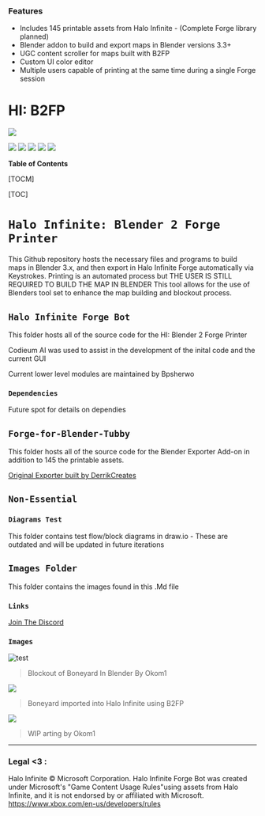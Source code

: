 ### Features

- Includes 145 printable assets from Halo Infinite - (Complete Forge library planned)
- Blender addon to build and export maps in Blender versions 3.3+
- UGC content scroller for maps built with B2FP
- Custom UI color editor
- Multiple users capable of printing at the same time during a single Forge session

# HI: B2FP

![](https://raw.githubusercontent.com/TubbyMcFatDuck/Halo-Infinite-Blender-2-Forge-Printer/main/Images/FfB.png)

![](https://img.shields.io/github/stars/TubbyMcFatDuck/Halo-Infinite-Forge-Bot) ![](https://img.shields.io/github/forks/TubbyMcFatDuck/Halo-Infinite-Forge-Bot) ![](https://img.shields.io/github/tag/TubbyMcFatDuck/Halo-Infinite-Forge-Bot) ![](https://img.shields.io/github/release/TubbyMcFatDuck/Halo-Infinite-Forge-Bot) ![](https://img.shields.io/github/issues/TubbyMcFatDuck/Halo-Infinite-Forge-Bot)


**Table of Contents**

[TOCM]

[TOC]

# `Halo Infinite: Blender 2 Forge Printer`
This Github repository hosts the necessary files and programs to build maps in Blender 3.x, and then export in Halo Infinite Forge automatically via Keystrokes. Printing is an automated process but THE USER IS STILL REQUIRED TO BUILD THE MAP IN BLENDER
This tool allows for the use of Blenders tool set to enhance the map building and blockout process.

## `Halo Infinite Forge Bot`
This folder hosts all of the source code for the HI: Blender 2 Forge Printer

Codieum AI was used to assist in the development of the inital code and the current GUI

Current lower level modules are maintained by Bpsherwo

### `Dependencies`
Future spot for details on dependies

## `Forge-for-Blender-Tubby`
This folder hosts all of the source code for the Blender Exporter Add-on in addition to 145 the printable assets.

[Original Exporter built by DerrikCreates ](https://discord.gg/BHsynVdzfc "Original Exporter built by DerrikCreates ")

##  `Non-Essential`

### `Diagrams Test`
This folder contains test flow/block diagrams in draw.io - These are outdated and will be updated in future iterations

## `Images Folder`
This folder contains the images found in this .Md file

### `Links`
[Join The Discord](https://www.discord.gg/h2HwUDpAjw "Join The Discord")

### `Images`

![test](https://raw.githubusercontent.com/TubbyMcFatDuck/Halo-Infinite-Blender-2-Forge-Printer/main/Images/Blockout1.png "test")
> Blockout of Boneyard In Blender By Okom1

![](https://raw.githubusercontent.com/TubbyMcFatDuck/Halo-Infinite-Blender-2-Forge-Printer/main/Images/Blockout2.jpeg)
> Boneyard imported into Halo Infinite using B2FP

![](https://raw.githubusercontent.com/TubbyMcFatDuck/Halo-Infinite-Blender-2-Forge-Printer/main/Images/Blockout3.jpeg)
> WIP arting by Okom1
                
----

### Legal <3 :

Halo Infinite © Microsoft Corporation. Halo Infinite Forge Bot was created under Microsoft's "Game Content Usage Rules"using assets from Halo Infinite, and it is not endorsed by or affiliated with Microsoft.
https://www.xbox.com/en-us/developers/rules
